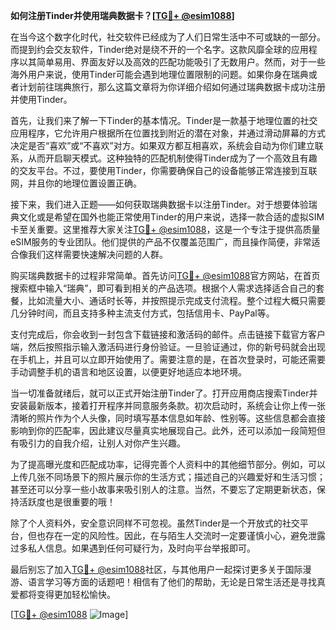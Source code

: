 **如何注册Tinder并使用瑞典数据卡？[[TG💪+ @esim1088](https://t.me/s/esim1088)]**

在当今这个数字化时代，社交软件已经成为了人们日常生活中不可或缺的一部分。而提到约会交友软件，Tinder绝对是绕不开的一个名字。这款风靡全球的应用程序以其简单易用、界面友好以及高效的匹配功能吸引了无数用户。然而，对于一些海外用户来说，使用Tinder可能会遇到地理位置限制的问题。如果你身在瑞典或者计划前往瑞典旅行，那么这篇文章将为你详细介绍如何通过瑞典数据卡成功注册并使用Tinder。

首先，让我们来了解一下Tinder的基本情况。Tinder是一款基于地理位置的社交应用程序，它允许用户根据所在位置找到附近的潜在对象，并通过滑动屏幕的方式决定是否“喜欢”或“不喜欢”对方。如果双方都互相喜欢，系统会自动为你们建立联系，从而开启聊天模式。这种独特的匹配机制使得Tinder成为了一个高效且有趣的交友平台。不过，要使用Tinder，你需要确保自己的设备能够正常连接到互联网，并且你的地理位置设置正确。

接下来，我们进入正题——如何获取瑞典数据卡以注册Tinder。对于想要体验瑞典文化或是希望在国外也能正常使用Tinder的用户来说，选择一款合适的虚拟SIM卡至关重要。这里推荐大家关注[TG💪+ @esim1088](https://t.me/s/esim1088)，这是一个专注于提供高质量eSIM服务的专业团队。他们提供的产品不仅覆盖范围广，而且操作简便，非常适合像我们这样需要快速解决问题的人群。

购买瑞典数据卡的过程非常简单。首先访问[TG💪+ @esim1088](https://t.me/s/esim1088)官方网站，在首页搜索框中输入“瑞典”，即可看到相关的产品选项。根据个人需求选择适合自己的套餐，比如流量大小、通话时长等，并按照提示完成支付流程。整个过程大概只需要几分钟时间，而且支持多种主流支付方式，包括信用卡、PayPal等。

支付完成后，你会收到一封包含下载链接和激活码的邮件。点击链接下载官方客户端，然后按照指示输入激活码进行身份验证。一旦验证通过，你的新号码就会出现在手机上，并且可以立即开始使用了。需要注意的是，在首次登录时，可能还需要手动调整手机的语言和地区设置，以便更好地适应本地环境。

当一切准备就绪后，就可以正式开始注册Tinder了。打开应用商店搜索Tinder并安装最新版本，接着打开程序并同意服务条款。初次启动时，系统会让你上传一张清晰的照片作为个人头像，同时填写基本信息如年龄、性别等。这些信息都会直接影响到你的匹配率，因此建议尽量真实地展现自己。此外，还可以添加一段简短但有吸引力的自我介绍，让别人对你产生兴趣。

为了提高曝光度和匹配成功率，记得完善个人资料中的其他细节部分。例如，可以上传几张不同场景下的照片展示你的生活方式；描述自己的兴趣爱好和生活习惯；甚至还可以分享一些小故事来吸引别人的注意。当然，不要忘了定期更新状态，保持活跃度也是很重要的哦！

除了个人资料外，安全意识同样不可忽视。虽然Tinder是一个开放式的社交平台，但也存在一定的风险性。因此，在与陌生人交流时一定要谨慎小心，避免泄露过多私人信息。如果遇到任何可疑行为，及时向平台举报即可。

最后别忘了加入[TG💪+ @esim1088](https://t.me/s/esim1088)社区，与其他用户一起探讨更多关于国际漫游、语言学习等方面的话题吧！相信有了他们的帮助，无论是日常生活还是寻找真爱都将变得更加轻松愉快。

[[TG💪+ @esim1088](https://t.me/s/esim1088) ![Image](https://i.postimg.cc/4NQfJmqS/Snipaste-2025-05-13-00-14-12.png)]